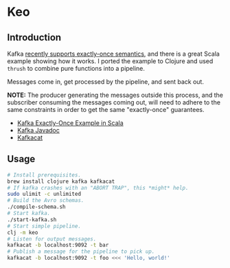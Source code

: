 # Keo

## Introduction

Kafka [recently supports exactly-once semantics](https://www.confluent.io/blog/exactly-once-semantics-are-possible-heres-how-apache-kafka-does-it/), and there is a great Scala
example showing how it works. I ported the example to Clojure and used `thrush`
to combine pure functions into a pipeline.

Messages come in, get processed by the pipeline, and sent back out.

**NOTE:** The producer generating the messages outside this process, and the subscriber consuming the messages coming out, will need to adhere to the same constraints in order to get the same "exactly-once" guarantees.

* [Kafka Exactly-Once Example in Scala](https://github.com/simplesteph/kafka-0.11-examples/blob/master/src/main/scala/au/com/simplesteph/kafka/kafka0_11/demo/ExactlyOnceLowLevel.scala)
* [Kafka Javadoc](https://kafka.apache.org/0102/javadoc/overview-summary.html)
* [Kafkacat](https://github.com/edenhill/kafkacat)

## Usage

```bash
# Install prerequisites.
brew install clojure kafka kafkacat
# If kafka crashes with an "ABORT TRAP", this *might* help.
sudo ulimit -c unlimited
# Build the Avro schemas.
./compile-schema.sh
# Start kafka.
./start-kafka.sh
# Start simple pipeline.
clj -m keo
# Listen for output messages.
kafkacat -b localhost:9092 -t bar
# Publish a message for the pipeline to pick up.
kafkacat -b localhost:9092 -t foo <<< 'Hello, world!'
```
